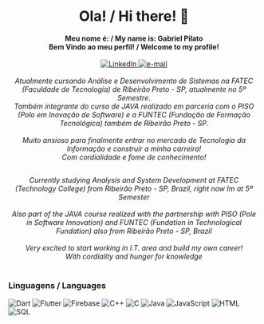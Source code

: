 <h1 align="center"> Ola! / Hi there! 👋 </h1>

<p align="center">
    <b>Meu nome é: / My name is: Gabriel Pilato</b> <br>
    <b>Bem Vindo ao meu perfil! / Welcome to my profile!</b><br><br>
     <a href="https://www.linkedin.com/in/gabriel-leandro-3659641a2/">
        <img src="https://img.shields.io/badge/LinkedIn-black?style=flat-square&logo=linkedin" alt="LinkedIn">
    </a>
    <a href="mailto:gabrielaraujopilato@gmail.com">
        <img src="https://img.shields.io/badge/Email-black?style=flat-square&logo=gmail&logoColor=white" alt="e-mail">
    </a>
    <br>
    <i>
        <br>
        Atualmente cursando Análise e Desenvolvimento de Sistemas na FATEC (Faculdade de Tecnologia) de Ribeirão Preto - SP, atualmente no 5º Semestre. <br>
        Também integrante do curso de JAVA realizado em parceria com o PISO (Polo em Inovação de Software) e a FUNTEC (Fundação de Formação Tecnológica) também de Ribeirão          Preto - SP. <br> <br>
        Muito ansioso para finalmente entrar no mercado de Tecnologia da Informação e construir a minha carreira! <br>
        Com cordialidade e fome de conhecimento!
    </i>
</p>
<h2> </h2>
<p align="center">
    <i>
        Currently studying Analysis and System Development at FATEC (Technology College) from Ribeirão Preto - SP, Brazil, right now Im at 5º Semester <br><br>
        Also part of the JAVA course realized with the partnership with PISO (Pole in Software Innovation) and FUNTEC (Fundation in Technological Fundation) also from               Ribeirão Preto - SP, Brazil <br> <br>
        Very excited to start working in I.T. area and build my own career!<br>
        With cordiality and hunger for knowledge <br>
    </i><br>
   
</p>

### Linguagens / Languages

![Dart](https://img.shields.io/badge/Dart-black?style=for-the-badge&logo=dart&logoColor=white)
![Flutter](https://img.shields.io/badge/Flutter-black?style=for-the-badge&logo=flutter&logoColor=white)
![Firebase](https://img.shields.io/badge/Firebase-black?style=for-the-badge&logo=firebase&logoColor=white)
![C++](https://img.shields.io/badge/c++-black?style=for-the-badge&logo=cplusplus)
![C](https://img.shields.io/badge/c-black?style=for-the-badge&logo=c)
![Java](https://img.shields.io/badge/java-black?style=for-the-badge&logo=openjdk)
![JavaScript](https://img.shields.io/badge/javascript-black?style=for-the-badge&logo=javascript)
![HTML](https://img.shields.io/badge/html5-black?style=for-the-badge&logo=html5)
![SQL](https://img.shields.io/badge/sql-black?style=for-the-badge&logo=mysql)



  
<!--
- 🔭 I’m currently working on ...
- 🌱 I’m currently learning ...
- 👯 I’m looking to collaborate on ...
- 🤔 I’m looking for help with ...
- 💬 Ask me about ...
- 📫 How to reach me: ...
- 😄 Pronouns: ...
- ⚡ Fun fact: ...
-->

